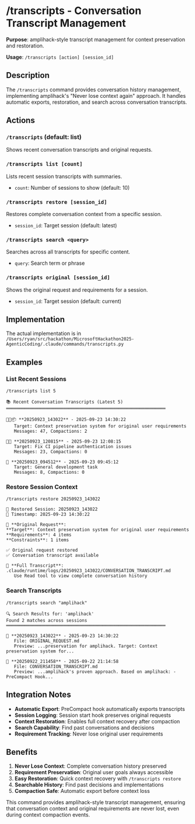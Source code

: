 # /transcripts - Conversation Transcript Management

**Purpose**: amplihack-style transcript management for context preservation and restoration.

**Usage**: `/transcripts [action] [session_id]`

## Description

The `/transcripts` command provides conversation history management, implementing amplihack's "Never lose context again" approach. It handles automatic exports, restoration, and search across conversation transcripts.

## Actions

### `/transcripts` (default: list)

Shows recent conversation transcripts and original requests.

### `/transcripts list [count]`

Lists recent session transcripts with summaries.

- `count`: Number of sessions to show (default: 10)

### `/transcripts restore [session_id]`

Restores complete conversation context from a specific session.

- `session_id`: Target session (default: latest)

### `/transcripts search <query>`

Searches across all transcripts for specific content.

- `query`: Search term or phrase

### `/transcripts original [session_id]`

Shows the original request and requirements for a session.

- `session_id`: Target session (default: current)

## Implementation

The actual implementation is in `/Users/ryan/src/hackathon/MicrosoftHackathon2025-AgenticCoding/.claude/commands/transcripts.py`

## Examples

### List Recent Sessions

```
/transcripts list 5

📚 Recent Conversation Transcripts (Latest 5)
═════════════════════════════════════════════════════════════

🎯💬📦 **20250923_143022** - 2025-09-23 14:30:22
   Target: Context preservation system for original user requirements
   Messages: 47, Compactions: 2

🎯💬 **20250923_120815** - 2025-09-23 12:08:15
   Target: Fix CI pipeline authentication issues
   Messages: 23, Compactions: 0

📝 **20250923_094512** - 2025-09-23 09:45:12
   Target: General development task
   Messages: 8, Compactions: 0
```

### Restore Session Context

```
/transcripts restore 20250923_143022

🔄 Restored Session: 20250923_143022
📅 Timestamp: 2025-09-23 14:30:22

🎯 **Original Request**:
**Target**: Context preservation system for original user requirements
**Requirements**: 4 items
**Constraints**: 1 items

✅ Original request restored
✅ Conversation transcript available

📖 **Full Transcript**: .claude/runtime/logs/20250923_143022/CONVERSATION_TRANSCRIPT.md
   Use Read tool to view complete conversation history
```

### Search Transcripts

```
/transcripts search "amplihack"

🔍 Search Results for: 'amplihack'
Found 2 matches across sessions
═════════════════════════════════════════════════════════════

📄 **20250923_143022** - 2025-09-23 14:30:22
   File: ORIGINAL_REQUEST.md
   Preview: ...preservation for amplihack. Target: Context preservation system for...

📄 **20250922_211458** - 2025-09-22 21:14:58
   File: CONVERSATION_TRANSCRIPT.md
   Preview: ...amplihack's proven approach. Based on amplihack: - PreCompact Hook...
```

## Integration Notes

- **Automatic Export**: PreCompact hook automatically exports transcripts
- **Session Logging**: Session start hook preserves original requests
- **Context Restoration**: Enables full context recovery after compaction
- **Search Capability**: Find past conversations and decisions
- **Requirement Tracking**: Never lose original user requirements

## Benefits

1. **Never Lose Context**: Complete conversation history preserved
2. **Requirement Preservation**: Original user goals always accessible
3. **Easy Restoration**: Quick context recovery with `/transcripts restore`
4. **Searchable History**: Find past decisions and implementations
5. **Compaction Safe**: Automatic export before context loss

This command provides amplihack-style transcript management, ensuring that conversation context and original requirements are never lost, even during context compaction events.
